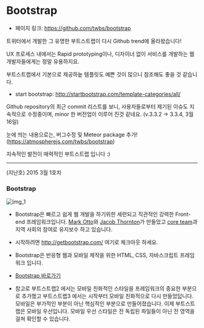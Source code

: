 # Bootstrap

 - 페이지 링크: https://github.com/twbs/bootstrap

트위터에서 개발한 그 유명한 부트스트랩이 다시 Github trend에 올라왔습니다!

UX 프로세스 내에서는 Rapid prototyping이나, 디자이너 없이 서비스를 개발하는 웹 개발자들에게는 정말 유용하지요.

부트스트랩에서 기본으로 제공하늩 템플릿도 예쁜 것이 많으니 참조해도 좋을 것 같습니다.

 - start bootstrap: http://startbootstrap.com/template-categories/all/

Github repository의 최근 commit 리스트를 보니, 사용자들로부터 제기된 이슈도 지속적으로 수정중이며, minor 한 버전업이 이루어 진것 같네요. (v.3.3.2 -> 3.3.4, 3월 16일)

눈에 띄는 내용으로는, 버그수정 및 Meteor package 추가!(https://atmospherejs.com/twbs/bootstrap)

지속적인 발전이 매력적인 부트스트랩 입니다 :)


------------------------------
(지난호) 2015 3월 1호차

### Bootstrap

![img_1](https://camo.githubusercontent.com/3e0aa93ee06f55b9d19d2209bd12bec39cc40cec/68747470733a2f2f73617563656c6162732e636f6d2f62726f777365722d6d61747269782f626f6f7473747261702e737667)
- Bootstrap은 빠르고 쉽게 웹 개발을 하기위한 세련되고 직관적인 강력한 Front-end 프레임워크입니다. [Mark Otto](https://twitter.com/mdo)와 [Jacob Thornton](https://twitter.com/fat)가 만들었고 [core team](https://github.com/orgs/twbs/people)과 지역 사회의 참여로 유지보수 하고 있습니다. 

- 시작하려면 http://getbootstrap.com/ 여기로 체크아웃 하세요. 

- Bootstrap은 반응형 웹과 모바일 제작을 위한 HTML, CSS, 자바스크립트 프레임워크 입니다.  
- [Bootstrap 바로가기](http://getbootstrap.com)

- 참고로 부트스트랩2 에서는 모바일 친화적인 스타일을 프레임워크의 중요한 부분으로 추가했고 부트스트랩3 에서는 시작부터 모바일 친화적으로 다시 만들었답니다. 모바일은 부가적인 부분이 아닌 핵심적인 부분으로 만들어졌습니다. 이제 부트스트랩은 모바일 우선입니다. 모바일 우선 스타일은 전 독립된 파일들이 아닌 전 영역을 걸쳐 확인할 수 있습니다.
